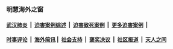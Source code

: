 
### 明慧海外之窗

####  [武汉肺炎](indexes/365.md?t=05020301) &nbsp;|&nbsp;  [迫害案例综述](indexes/328.md?t=05020301) &nbsp;|&nbsp; [迫害致死案例](indexes/277.md?t=05020301)  &nbsp;|&nbsp; [更多迫害案例](indexes/81.md?t=05020301)  &nbsp;|&nbsp; 
####  [时事评论](indexes/19.md?t=05020301) &nbsp;|&nbsp; [海外简讯](indexes/245.md?t=05020301)&nbsp;|&nbsp;  [社会支持](indexes/140.md?t=05020301) &nbsp;|&nbsp; [褒奖决议](indexes/282.md?t=05020301) &nbsp;|&nbsp; [社区报道](indexes/91.md?t=05020301)  &nbsp;|&nbsp; [天人之间](indexes/78.md?t=05020301) 

